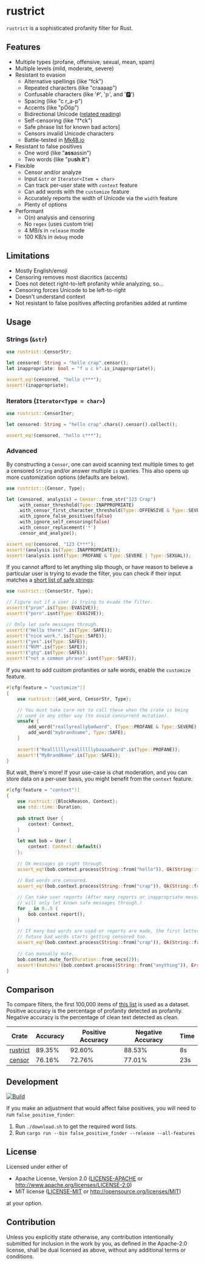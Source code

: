# rustrict

`rustrict` is a sophisticated profanity filter for Rust. 

## Features

- Multiple types (profane, offensive, sexual, mean, spam)
- Multiple levels (mild, moderate, severe)
- Resistant to evasion
  - Alternative spellings (like "fck")
  - Repeated characters (like "craaaap")
  - Confusable characters (like 'ᑭ', '𝕡', and '🅿')
  - Spacing (like "c r_a-p")
  - Accents (like "pÓöp")
  - Bidirectional Unicode ([related reading](https://blog.rust-lang.org/2021/11/01/cve-2021-42574.html))
  - Self-censoring (like "f*ck")
  - Safe phrase list for known bad actors]
  - Censors invalid Unicode characters
  - Battle-tested in [Mk48.io](https://mk48.io)
- Resistant to false positives
  - One word (like "**ass**assin")
  - Two words (like "pu**sh it**")
- Flexible
  - Censor and/or analyze
  - Input `&str` or `Iterator<Item = char>`
  - Can track per-user state with `context` feature
  - Can add words with the `customize` feature
  - Accurately reports the width of Unicode via the `width` feature
  - Plenty of options
- Performant
  - O(n) analysis and censoring
  - No `regex` (uses custom trie)
  - 4 MB/s in `release` mode
  - 100 KB/s in `debug` mode

## Limitations

- Mostly English/emoji
- Censoring removes most diacritics (accents)
- Does not detect right-to-left profanity while analyzing, so...
- Censoring forces Unicode to be left-to-right
- Doesn't understand context
- Not resistant to false positives affecting profanities added at runtime

## Usage

### Strings (`&str`)
```rust
use rustrict::CensorStr;

let censored: String = "hello crap".censor();
let inappropriate: bool = "f u c k".is_inappropriate();

assert_eq!(censored, "hello c***");
assert!(inappropriate);
```

### Iterators (`Iterator<Type = char>`)

```rust
use rustrict::CensorIter;

let censored: String = "hello crap".chars().censor().collect();

assert_eq!(censored, "hello c***");
```

### Advanced

By constructing a `Censor`, one can avoid scanning text multiple times to get a censored `String` and/or
answer multiple `is` queries. This also opens up more customization options (defaults are below).

```rust
use rustrict::{Censor, Type};

let (censored, analysis) = Censor::from_str("123 Crap")
    .with_censor_threshold(Type::INAPPROPRIATE)
    .with_censor_first_character_threshold(Type::OFFENSIVE & Type::SEVERE)
    .with_ignore_false_positives(false)
    .with_ignore_self_censoring(false)
    .with_censor_replacement('*')
    .censor_and_analyze();

assert_eq!(censored, "123 C***");
assert!(analysis.is(Type::INAPPROPRIATE));
assert!(analysis.isnt(Type::PROFANE & Type::SEVERE | Type::SEXUAL));
```

If you cannot afford to let anything slip though, or have reason to believe a particular user
is trying to evade the filter, you can check if their input matches a [short list of safe strings](src/safe.txt):

```rust
use rustrict::{CensorStr, Type};

// Figure out if a user is trying to evade the filter.
assert!("pron".is(Type::EVASIVE));
assert!("porn".isnt(Type::EVASIVE));

// Only let safe messages through.
assert!("Hello there!".is(Type::SAFE));
assert!("nice work.".is(Type::SAFE));
assert!("yes".is(Type::SAFE));
assert!("NVM".is(Type::SAFE));
assert!("gtg".is(Type::SAFE));
assert!("not a common phrase".isnt(Type::SAFE));
```

If you want to add custom profanities or safe words, enable the `customize` feature.

```rust
#[cfg(feature = "customize")]
{
    use rustrict::{add_word, CensorStr, Type};

    // You must take care not to call these when the crate is being
    // used in any other way (to avoid concurrent mutation).
    unsafe {
        add_word("reallyreallybadword", (Type::PROFANE & Type::SEVERE) | Type::MEAN);
        add_word("mybrandname", Type::SAFE);
    }
    
    assert!("Reallllllyreallllllybaaaadword".is(Type::PROFANE));
    assert!("MyBrandName".is(Type::SAFE));
}
```

But wait, there's more! If your use-case is chat moderation, and you can store data on a per-user basis, you
might benefit from the `context` feature.

```rust
#[cfg(feature = "context")]
{
    use rustrict::{BlockReason, Context};
    use std::time::Duration;
    
    pub struct User {
        context: Context,
    }
    
    let mut bob = User {
        context: Context::default()
    };
    
    // Ok messages go right through.
    assert_eq!(bob.context.process(String::from("hello")), Ok(String::from("hello")));
    
    // Bad words are censored.
    assert_eq!(bob.context.process(String::from("crap")), Ok(String::from("c***")));

    // Can take user reports (After many reports or inappropriate messages,
    // will only let known safe messages through.)
    for _ in 0..5 {
        bob.context.report();
    }
   
    // If many bad words are used or reports are made, the first letter of
    // future bad words starts getting censored too.
    assert_eq!(bob.context.process(String::from("crap")), Ok(String::from("****")));
    
    // Can manually mute.
    bob.context.mute_for(Duration::from_secs(2));
    assert!(matches!(bob.context.process(String::from("anything")), Err(BlockReason::Muted(_))));
}
```

## Comparison

To compare filters, the first 100,000 items of [this list](https://raw.githubusercontent.com/vzhou842/profanity-check/master/profanity_check/data/clean_data.csv)
is used as a dataset. Positive accuracy is the percentage of profanity detected as profanity. Negative accuracy is the percentage of clean text detected as clean.

| Crate | Accuracy | Positive Accuracy | Negative Accuracy | Time |
|-------|----------|-------------------|-------------------|------|
| [rustrict](https://crates.io/crates/rustrict) | 89.35%   | 92.60%            | 88.53%            | 8s   |
| [censor](https://crates.io/crates/censor) | 76.16%   | 72.76%            | 77.01%            | 23s  |

## Development

[![Build](https://github.com/finnbear/rustrict/actions/workflows/build.yml/badge.svg?branch=master)](https://github.com/finnbear/rustrict/actions/workflows/build.yml)

If you make an adjustment that would affect false positives, you will need to run `false_positive_finder`:
1. Run `./download.sh` to get the required word lists.
2. Run `cargo run --bin false_positive_finder --release --all-features`

## License

Licensed under either of

 * Apache License, Version 2.0
   ([LICENSE-APACHE](LICENSE-APACHE) or http://www.apache.org/licenses/LICENSE-2.0)
 * MIT license
   ([LICENSE-MIT](LICENSE-MIT) or http://opensource.org/licenses/MIT)

at your option.

## Contribution

Unless you explicitly state otherwise, any contribution intentionally submitted
for inclusion in the work by you, as defined in the Apache-2.0 license, shall be
dual licensed as above, without any additional terms or conditions.